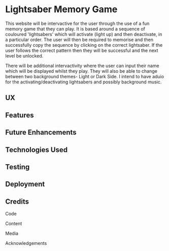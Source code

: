 # Lightsaber Memory Game

This website will be intervactive for the user through the use of a fun memory game that they can play.
It is based around a sequence of couloured 'lightsabers' which will activate (light up) and then deactivate, in a 
particular order. The user will then be required to memorise and then successfully copy the sequence by clicking
on the correct lightsaber. If the user follows the correct pattern then they will be successful and the next level 
be unlocked.

There will be additional intervactivity where the user can input their name which will be displayed whilst they
play. They will also be able to change between two background themes- Light or Dark Side. I intend to have aduio for
the activating/deactivating lightsabers and possibly background music.

## UX

## Features


## Future Enhancements

## Technologies Used


## Testing





## Deployment


## Credits
Code


Content


Media      

Acknowledgements

